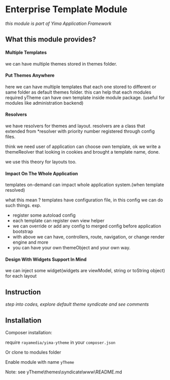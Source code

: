 Enterprise Template Module
=========

*this module is part of Yima Application Framework*

What this module provides?
------------

#### Multiple Templates
 we can have multiple themes stored in themes folder.

#### Put Themes Anywhere
 here we can have multiple templates that each one stored to different or same folder as default themes folder.
 this can help that each modules required yTheme can have own template inside module package. (useful for modules like administration backend)

#### Resolvers
 we have resolvers for themes and layout.
 resolvers are a class that extended from *resolver with priority number registered through config files.

 think we need user of application can choose own template,
 ok we write a themeReolver that looking in cookies and brought a template name, done.

 we use this theory for layouts too.

#### Impact On The Whole Application
 templates on-demand can impact whole application system.(when template resolved)

 what this mean ?
 templates have configuration file, in this config we can do such things.
 exp.
 + register some autoload config
 + each template can register own view helper
 + we can override or add any config to merged config before application bootstrap
 + with above we can have, controllers, route, navigation, or change render engine and more
 + you can have your own themeObject and your own way.

#### Design With Widgets Support In Mind
 we can inject some widget(widgets are viewModel, string or toString object) for each layout

Instruction
-----------

*step into codes, explore default theme syndicate and see comments*

Installation 
-----------

Composer installation:

require ```rayamedia/yima-ytheme``` in your ```composer.json```

Or clone to modules folder

Enable module with name ```yTheme```

Note: see yTheme\themes\syndicate\www\README.md